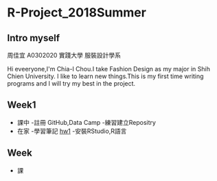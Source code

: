 # R-Project_2018Summer

## Intro myself 
周佳宜 A0302020 實踐大學 服裝設計學系

Hi eveeryone,I'm Chia-I Chou.I take Fashion Design as my major in Shih Chien University.
I like to learn new things.This is my first time writing programs and I will try my best in the project.

## Week1
- 課中
  -註冊 GitHub,Data Camp
  -練習建立Repositry
- 在家
  -學習筆記 [hw1](https://daisychou1995.github.io/R-Project_2018Summer/week1/hw1.html)
  -安裝RStudio,R語言
  
## Week
- 課
  
